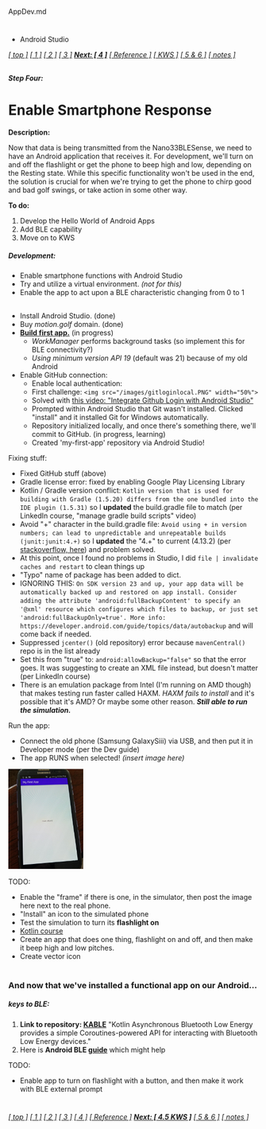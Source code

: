 AppDev.md

#
- Android Studio

[*[ top ]*](GolfSwingSensors.md/#golf-swing-sensors)
[*[ 1 ]*](implementation.md/#the-accelerometer)
[*[ 2 ]*](implementation.md/#solve-for-power)
[*[ 3 ]*](EnablingBLE.md#step-three)
**[_Next: [ 4 ]_](#step-four)**
[*[ Reference ]*](activity.md/#reference)
[*[ KWS ]*](KWS.md/#key-word-spotting)
[*[ 5 & 6 ]*](activity.md/#steps-five-and-six)
[_[ notes ]_](thoughtsandnotes.md/#other-projects)

##
##### Step Four:
# Enable Smartphone Response

**Description:**

Now that data is being transmitted from the Nano33BLESense, we need to have an Android application that receives it.
For development, we'll turn on and off the flashlight or get the phone to beep high and low, depending on the Resting state.
While this specific functionality won't be used in the end, the solution is crucial for when we're trying to get the phone to chirp good and bad golf swings, or take action in some other way.

**To do:**

1. Develop the Hello World of Android Apps
2. Add BLE capability
3. Move on to KWS

##### Development:

- Enable smartphone functions with Android Studio 
- Try and utilize a virtual environment. _(not for this)_
- Enable the app to act upon a BLE characteristic changing from 0 to 1

##

- Install Android Studio. (done)
- Buy _motion.golf_ domain. (done)
- **[Build first app.](https://developer.android.com/training/basics/firstapp)** (in progress)
  - _WorkManager_ performs background tasks (so implement this for BLE connectivity?)
  - _Using minimum version API 19_ (default was 21) because of my old Android
- Enable GitHub connection:
  - Enable local authentication:
  - First challenge: `<img src="/images/gitloginlocal.PNG" width="50%">`
  - Solved with [this video: "Integrate Github Login with Android Studio"](https://www.youtube.com/watch?v=K0smcN8Q-XM)
  - Prompted within Android Studio that Git wasn't installed. Clicked "install" and it installed Git for Windows automatically.
  - Repository initialized locally, and once there's something there, we'll commit to GitHub. (in progress, learning)
  - Created 'my-first-app' repository via Android Studio!

Fixing stuff:
- Fixed GitHub stuff (above)
- Gradle license error: fixed by enabling Google Play Licensing Library
- Kotlin / Gradle version conflict: `Kotlin version that is used for building with Gradle (1.5.20) differs from the one bundled into the IDE plugin (1.5.31)` so I **updated** the build.gradle file to match (per LinkedIn course, "manage gradle build scripts" video)
- Avoid "+" character in the build.gradle file: `Avoid using + in version numbers; can lead to unpredictable and unrepeatable builds (junit:junit:4.+)` so I **updated** the "4.+" to current (4.13.2) (per [stackoverflow, here](https://stackoverflow.com/questions/46793888/build-gradle-warning-avoid-using-in-version-numbers)) and problem solved.
- At this point, once I found no problems in Studio, I did `file | invalidate caches and restart` to clean things up
- "Typo" name of package has been added to dict.
- IGNORING THIS: `On SDK version 23 and up, your app data will be automatically backed up and restored on app install. Consider adding the attribute 'android:fullBackupContent' to specify an '@xml' resource which configures which files to backup, or just set 'android:fullBackupOnly=true'. More info: https://developer.android.com/guide/topics/data/autobackup` and will come back if needed.
- Suppressed `jcenter()` (old repository) error because `mavenCentral()` repo is in the list already
- Set this from "true" to: `android:allowBackup="false"` so that the error goes. It was suggesting to create an XML file instead, but doesn't matter (per LinkedIn course)
- There is an emulation package from Intel (I'm running on AMD though) that makes testing run faster called HAXM. _HAXM fails to install_ and it's possible that it's AMD? Or maybe some other reason. **_Still able to run the simulation._**


Run the app:
- Connect the old phone (Samsung GalaxySiii) via USB, and then put it in Developer mode (per the Dev guide)
- The app RUNS when selected! _(insert image here)_ 

<img src="/images/app-hello-world.png" width="30%">


TODO:
- Enable the "frame" if there is one, in the simulator, then post the image here next to the real phone.
- "Install" an icon to the simulated phone
- Test the simulation to turn its **flashlight on**
- [Kotlin course](https://developer.android.com/courses/android-basics-kotlin/course)
- Create an app that does one thing, flashlight on and off, and then make it beep high and low pitches.
- Create vector icon

#

#

##

### And now that we've installed a functional app on our Android...

##### keys to BLE:

1. **Link to repository: [KABLE](https://github.com/JuulLabs/kable)** "Kotlin Asynchronous Bluetooth Low Energy provides a simple Coroutines-powered API for interacting with Bluetooth Low Energy devices."
2. Here is **Android BLE [guide](https://punchthrough.com/android-ble-guide/)** which might help

TODO:
- Enable app to turn on flashlight with a button, and then make it work with BLE external prompt


#

#

[*[ top ]*](GolfSwingSensors.md/#golf-swing-sensors)
[*[ 1 ]*](implementation.md/#the-accelerometer)
[*[ 2 ]*](implementation.md/#solve-for-power)
[*[ 3 ]*](EnablingBLE.md#step-three)
[_[ 4 ]_](#step-four)
[*[ Reference ]*](activity.md/#reference)
[**_Next: [ 4.5 KWS ]_**](KWS.md/#key-word-spotting)
[*[ 5 & 6 ]*](activity.md/#steps-five-and-six)
[_[ notes ]_](thoughtsandnotes.md/#other-projects)
